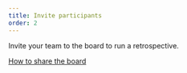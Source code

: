 ```yaml
---
title: Invite participants
order: 2
---
```


Invite your team to the board to run a retrospective.

[How to share the board](howTo:share-board)
